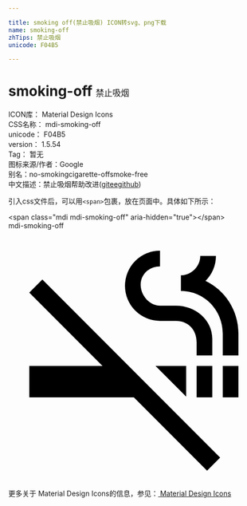 ```yaml
---

title: smoking off(禁止吸烟) ICON转svg、png下载
name: smoking-off
zhTips: 禁止吸烟
unicode: F04B5

---
```


# smoking-off  <small style="font-size: 60%;font-weight: 100">禁止吸烟</small>


<div class="detail-page">
<p>
<span>
ICON库：
<span class="badge-secondary badge">Material Design Icons</span> 
</span>
<br/>
<span>
CSS名称：
<span class="badge-secondary badge">mdi-smoking-off</span> 
</span>
<br/>
<span>
unicode：
<span class="badge-secondary badge">F04B5</span> 
</span>
<br/>
<span>
version：
<span class="badge-secondary badge">1.5.54</span> 
</span>
<br/>
<span>Tag：
<span class="badge-light badge">暂无</span>
</span>
<br/>
<span>图标来源/作者：<span class="badge-light badge">Google</span></span> 
<br/>
<span>别名：<span class="badge-light badge">no-smoking</span><span class="badge-light badge">cigarette-off</span><span class="badge-light badge">smoke-free</span></span><br/><span class="zh-detail">中文描述：<span class="badge-primary badge">禁止吸烟</span><span class="help-link"><span>帮助改进</span>(<a href="https://gitee.com/liuwave/icon-helper/edit/master/json/material/smoking-off.json" target="_blank" rel="noopener noreferrer">gitee</a><a href="https://github.com/liuwave/icon-helper/edit/master/json/material/smoking-off.json" target="_blank" rel="noopener noreferrer">github</a></span>)</span><br/>
</p>
</div>
<div class="alert alert-dark">
  <i class="mdi mdi-smoking-off mdi-48px"></i>
  <i class="mdi mdi-smoking-off mdi-36px"></i>
  <i class="mdi mdi-smoking-off mdi-24px"></i>
  <i class="mdi mdi-smoking-off mdi-18px"></i>
</div>
<div>
  <p>引入css文件后，可以用<code>&lt;span&gt;</code>包裹，放在页面中。具体如下所示：    
  </p>
  <div class="alert alert-primary" style="font-size: 14px">
    &lt;span class="mdi mdi-smoking-off" aria-hidden="true"&gt;&lt;/span&gt;
    <copy-btn content='<span class="mdi mdi-smoking-off" aria-hidden="true"></span>'></copy-btn>
  </div>
  <div class="alert alert-secondary">
    <i class="mdi mdi-smoking-off"
    style="font-size: 24px"
    aria-hidden="true"></i> mdi-smoking-off
    <copy-btn content="mdi-smoking-off" btn-title="复制图标名称"></copy-btn>
  </div>
</div>
<div id="svg" class="svg-wrap">
<svg xmlns="http://www.w3.org/2000/svg" viewBox="0 0 24 24"><path d="M2,6L9,13H2V16H12L19,23L20.25,21.75L3.25,4.75L2,6M20.5,13H22V16H20.5V13M18,13H19.5V16H18V13M18.85,4.88C19.47,4.27 19.85,3.43 19.85,2.5H18.35C18.35,3.5 17.5,4.35 16.5,4.35V5.85C18.74,5.85 20.5,7.68 20.5,9.92V12H22V9.92C22,7.69 20.72,5.77 18.85,4.88M14.5,8.7H16.03C17.08,8.7 18,9.44 18,10.75V12H19.5V10.41C19.5,8.61 17.9,7.25 16.03,7.25H14.5C13.5,7.25 12.65,6.27 12.65,5.25C12.65,4.23 13.5,3.5 14.5,3.5V2A3.35,3.35 0 0,0 11.15,5.35A3.35,3.35 0 0,0 14.5,8.7M17,15.93V13H14.07L17,15.93Z" /></svg>
</div>
<detail full-name='mdi-smoking-off'></detail>
    
<div><p>更多关于 Material Design Icons的信息，参见：<a target="_blank" href="https://iconhelper.cn/material.html"> Material Design Icons</a>
</p></div>
